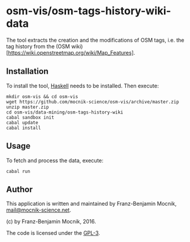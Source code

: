 # osm-vis/osm-tags-history-wiki-data

The tool extracts the creation and the modifications of OSM tags, i.e. the tag history from the (OSM wiki)[https://wiki.openstreetmap.org/wiki/Map_Features].

## Installation

To install the tool, [Haskell](https://www.haskell.org/platform/) needs to be installed. Then execute:
```
mkdir osm-vis && cd osm-vis
wget https://github.com/mocnik-science/osm-vis/archive/master.zip
unzip master.zip
cd osm-vis/data-mining/osm-tags-history-wiki
cabal sandbox init
cabal update
cabal install
```

## Usage

To fetch and process the data, execute:
```
cabal run
```

## Author

This application is written and maintained by Franz-Benjamin Mocnik, <mail@mocnik-science.net>.

(c) by Franz-Benjamin Mocnik, 2016.

The code is licensed under the [GPL-3](http://github.com/mocnik-science/osm-vis/blob/master/data-mining/osm-tags-history-wiki-data/LICENSE.md).
